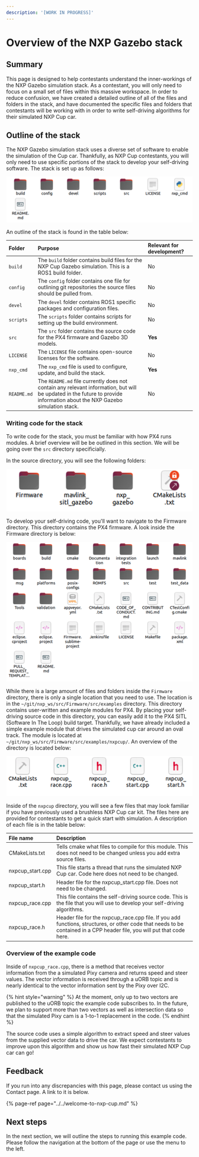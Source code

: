 ```yaml
---
description: '[WORK IN PROGRESS]'
---
```


# Overview of the NXP Gazebo stack

## Summary

This page is designed to help contestants understand the inner-workings of the NXP Gazebo simulation stack. As a contestant, you will only need to focus on a small set of files within this massive workspace. In order to reduce confusion, we have created a detailed outline of all of the files and folders in the stack, and have documented the specific files and folders that contestants will be working with in order to write self-driving algorithms for their simulated NXP Cup car.

## Outline of the stack

The NXP Gazebo simulation stack uses a diverse set of software to enable the simulation of the Cup car. Thankfully, as NXP Cup contestants, you will only need to use specific portions of the stack to develop your self-driving software. The stack is set up as follows:

![~/git/nxp\_ws](../../.gitbook/assets/screen-shot-2021-02-17-at-12.06.56-pm.png)

An outline of the stack is found in the table below:

| Folder | Purpose | Relevant for development? |
| :--- | :--- | :--- |
| `build` | The `build` folder contains build files for the NXP Cup Gazebo simulation. This is a ROS1 build folder.  | No |
| `config` | The `config` folder contains one file for outlining git repositories the source files should be pulled from. | No |
| `devel` | The `devel` folder contains ROS1 specific packages and configuration files. | No |
| `scripts` | The `scripts` folder contains scripts for setting up the build environment. | No |
| `src` | The `src` folder contains the source code for the PX4 firmware and Gazebo 3D models.  | **Yes** |
| `LICENSE` | The `LICENSE` file contains open-source licenses for the software. | No |
| `nxp_cmd` | The `nxp_cmd` file is used to configure, update, and build the stack. | **Yes** |
| `README.md` | The `README.md` file currently does not contain any relevant information, but will be updated in the future to provide information about the NXP Gazebo simulation stack. | No |

### Writing code for the stack

To write code for the stack, you must be familiar with how PX4 runs modules. A brief overview will be be outlined in this section. We will be going over the `src` directory specificially.

In the source directory, you will see the following folders:

![~/git/nxp\_ws/src](../../.gitbook/assets/image%20%2815%29.png)

To develop your self-driving code, you'll want to navigate to the Firmware directory. This directory contains the PX4 firmware. A look inside the Firmware directory is below:

![~/git/nxp\_ws/src/Firmware](../../.gitbook/assets/image%20%2813%29.png)

While there is a large amount of files and folders inside the `Firmware` directory, there is only a single location that you need to use. The location is in the `~/git/nxp_ws/src/Firmware/src/examples` directory. This directory contains user-written and example modules for PX4. By placing your self-driving source code in this directory, you can easily add it to the PX4 SITL \(Software In The Loop\) build target. Thankfully, we have already included a simple example module that drives the simulated cup car around an oval track. The module is located at `~/git/nxp_ws/src/Firmware/src/examples/nxpcup/`. An overview of the directory is located below:

![~/git/nxp\_ws/src/Firmware/src/examples/nxpcup/](../../.gitbook/assets/image%20%2812%29.png)

Inside of the `nxpcup` directory, you will see a few files that may look familiar if you have previously used a brushless NXP Cup car kit. The files here are provided for contestants to get a quick start with simulation. A description of each file is in the table below:

| File name | Description |
| :--- | :--- |
| CMakeLists.txt | Tells cmake what files to compile for this module. This does not need to be changed unless you add extra source files. |
| nxpcup\_start.cpp | This file starts a thread that runs the simulated NXP Cup car. Code here does not need to be changed.  |
| nxpcup\_start.h | Header file for the nxpcup\_start.cpp file. Does not need to be changed. |
| nxpcup\_race.cpp | This file contains the self-driving source code. This is the file that you will use to develop your self-driving algorithms.  |
| nxpcup\_race.h | Header file for the nxpcup\_race.cpp file. If you add functions, structures, or other code that needs to be contained in a CPP header file, you will put that code here. |

### Overview of the example code

Inside of `nxpcup_race.cpp`, there is a method that receives vector information from the a simulated Pixy camera and returns speed and steer values. The vector information is received through a uORB topic and is nearly identical to the vector information sent by the Pixy over I2C. 

{% hint style="warning" %}
At the moment, only up to two vectors are published to the uORB topic the example code subscribes to. In the future, we plan to support more than two vectors as well as intersection data so that the simulated Pixy cam is a 1-to-1 replacement in the code.
{% endhint %}

The source code uses a simple algorithm to extract speed and steer values from the supplied vector data to drive the car. We expect contestants to improve upon this algorithm and show us how fast their simulated NXP Cup car can go! 

## Feedback

If you run into any discrepancies with this page, please contact us using the Contact page. A link to it is below.

{% page-ref page="../../welcome-to-nxp-cup.md" %}

## Next steps

In the next section, we will outline the steps to running this example code. Please follow the navigation at the bottom of the page or use the menu to the left.

